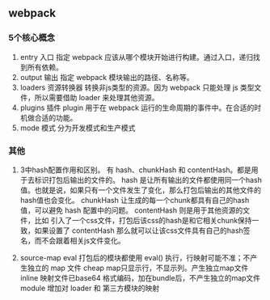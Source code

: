 ## webpack

### 5个核心概念
1. entry 入口 
  指定 webpack 应该从哪个模块开始进行构建。通过入口，递归找到所有依赖。
2. output 输出
  指定 webpack 模块输出的路径、名称等。
3. loaders 资源转换器 
  转换非js类型的资源。因为 webpack 只能处理 js 类型文件，所以需要借助 loader 来处理其他资源。
4. plugins 插件
  plugin 用于在 webpack 运行的生命周期的事件中。在合适的时机做合适的功能。
5. mode 模式
  分为开发模式和生产模式


### 其他
1. 3中hash配置作用和区别。
  有 hash、chunkHash 和 contentHash。都是用于去标识打包后输出的文件的。
  hash 是让所有输出的文件都使用同一个hash值。也就是说，如果只有一个文件发生了变化，那么打包后输出的其他文件的hash值也会变化。
  chunkHash 让生成的每一个chunk都具有自己的hash值，可以避免 hash 配置中的问题。
  contentHash 则是用于其他资源的文件，比如 引入了一个css文件，打包后该css的hash是和它相关chunk保持一致，如果设置了 contentHash 那么就可以让该css文件具有自己的hash签名，而不会跟着相关js文件变化。

2. source-map
  eval 打包后的模块都使用 eval() 执行，行映射可能不准；不产生独立的 map 文件
  cheap map只显示行，不显示列。产生独立map文件
  inline 映射文件已base64 格式编码，加在bundle后，不产生独立的map文件
  module 增加对 loader 和 第三方模块的映射
